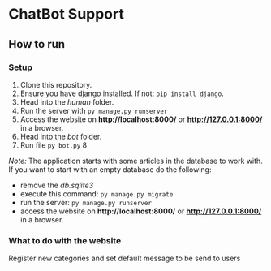 # ChatBot Support

## How to run
### Setup
1. Clone this repository.
2. Ensure you have django installed. If not: `pip install django`.
3. Head into the *human* folder.
4. Run the server with `py manage.py runserver`
5. Access the website on __http://localhost:8000/__ or __http://127.0.0.1:8000/__ in a browser.
6. Head into the *bot* folder.
7. Run file `py bot.py`
8

*Note:* The application starts with some articles in the database to work with. If you want to start with an empty database do the following:
- remove the *db.sqlite3*
- execute this command: `py manage.py migrate`
- run the server: `py manage.py runserver`
- access the website on __http://localhost:8000/__ or __http://127.0.0.1:8000/__ in a browser.

### What to do with the website
Register new categories and set default message to be send to users

